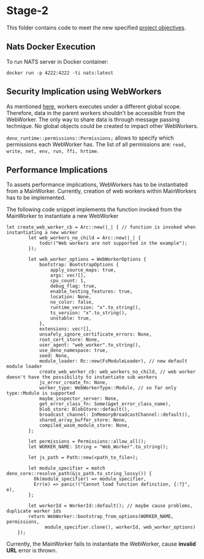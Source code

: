 # Stage-2
This folder contains code to meet the new specified [project objectives](https://github.com/gavi210/UZH_ECMASCRIPT_PROJECT/blob/main/project-objectives/README.md).

## Nats Docker Execution
To run NATS server in Docker container: 
```
docker run -p 4222:4222 -ti nats:latest
```

## Security Implication using WebWorkers
As mentioned [here](https://developer.mozilla.org/en-US/docs/Web/API/Web_Workers_API), workers executes under a different global scope.
Therefore, data in the parent workers shouldn't be accessible from the WebWorker. The only way to share data is through message
passing technique. No global objects could be created to impact other WebWorkers.

```deno_runtime::permissions::Permissions;``` allows to specify which permissions each WebWorker has. 
The list of all permissions are: ```read, write, net, env, run, ffi, hrtime```.

## Performance Implications
To assets performance implications, WebWorkers has to be instantiated from a MainWorker. 
Currently, creation of web workers within MainWorkers has to be implemented. 

The following code snippet implements the function invoked from the MainWorker to instantiate a new WebWorker
```
let create_web_worker_cb = Arc::new(|_| { // function is invoked when instantiating a new worker
        let web_workers_no_child = Arc::new(|_| {
            todo!("Web workers are not supported in the example");
        });

        let web_worker_options = WebWorkerOptions {
            bootstrap: BootstrapOptions {
                apply_source_maps: true,
                args: vec![],
                cpu_count: 1,
                debug_flag: true,
                enable_testing_features: true,
                location: None,
                no_color: false,
                runtime_version: "x".to_string(),
                ts_version: "x".to_string(),
                unstable: true,
            },
            extensions: vec![],
            unsafely_ignore_certificate_errors: None,
            root_cert_store: None,
            user_agent: "web_worker".to_string(),
            use_deno_namespace: true,
            seed: None,
            module_loader: Rc::new(FsModuleLoader), // new default module loader
            create_web_worker_cb: web_workers_no_child, // web worker doesn't have the possibility to instantiate sub workers
            js_error_create_fn: None,
            worker_type: WebWorkerType::Module, // so far only type::Module is supported
            maybe_inspector_server: None,
            get_error_class_fn: Some(&get_error_class_name),
            blob_store: BlobStore::default(),
            broadcast_channel: InMemoryBroadcastChannel::default(),
            shared_array_buffer_store: None,
            compiled_wasm_module_store: None,
        };

        let permissions = Permissions::allow_all();
        let WORKER_NAME: String = "Web_Worker".to_string();

        let js_path = Path::new(<path_to_file>); 

        let module_specifier = match deno_core::resolve_path(&js_path.to_string_lossy()) {
          Ok(module_specifier) => module_specifier,
          Err(e) => panic!("Cannot load function definition, {:?}", e),
        };

        let workerId = WorkerId::default(); // maybe cause problems, duplicate worker ids
        return WebWorker::bootstrap_from_options(WORKER_NAME, permissions,
              module_specifier.clone(), workerId, web_worker_options)
    });
```

Currently, the MainWorker fails to instantiate the WebWorker, cause **invalid URL** error is thrown.


